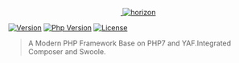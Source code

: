 <p align="center">
    <a href="https://github.com/chunlintang/horizon" target="_blank">
        <img src="http://7xwkvc.com1.z0.glb.clouddn.com/horizon-logo.png" alt="horizon" />
    </a>
</p>

[![Version](https://img.shields.io/badge/version-1.0.0-green.svg)](https://github.com/chunlintang/Horizon)
[![Php Version](https://img.shields.io/badge/php-%3E=7.0-brightgreen.svg?maxAge=2592000)](https://github.com/chunlintang/Horizon)
[![License](https://img.shields.io/badge/license-MIT-blue.svg)](http://opensource.org/licenses/MIT)

> A Modern PHP Framework Base on PHP7 and YAF.Integrated Composer and Swoole.

